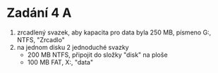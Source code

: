 # Zadání 4 A
1) zrcadlený svazek, aby kapacita pro data byla 250 MB, písmeno G:, NTFS, "Zrcadlo"
2) na jednom disku 2 jednoduché svazky
	- 200 MB NTFS, připojit do složky "disk" na ploše
	- 100 MB FAT, X:, "data"